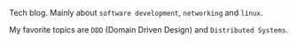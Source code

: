 Tech blog. Mainly about `software development`, `networking` and `linux`. 

My favorite topics are `DDD` (Domain Driven Design) and `Distributed Systems`.
